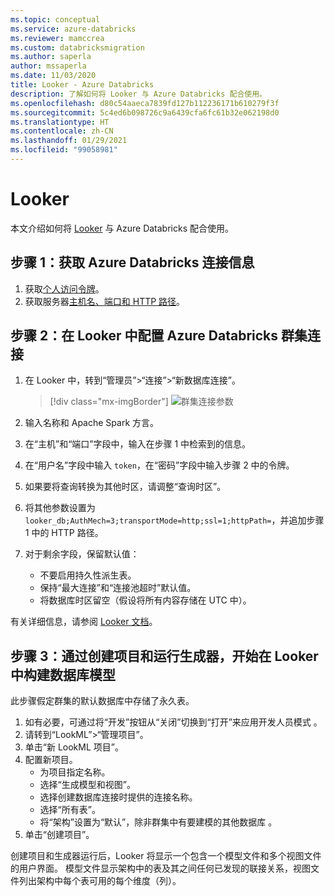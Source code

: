 ```yaml
---
ms.topic: conceptual
ms.service: azure-databricks
ms.reviewer: mamccrea
ms.custom: databricksmigration
ms.author: saperla
author: mssaperla
ms.date: 11/03/2020
title: Looker - Azure Databricks
description: 了解如何将 Looker 与 Azure Databricks 配合使用。
ms.openlocfilehash: d80c54aaeca7839fd127b112236171b610279f3f
ms.sourcegitcommit: 5c4ed6b098726c9a6439cfa6fc61b32e062198d0
ms.translationtype: HT
ms.contentlocale: zh-CN
ms.lasthandoff: 01/29/2021
ms.locfileid: "99058981"
---
```

# <a name="looker"></a>Looker

本文介绍如何将 [Looker](https://looker.com/) 与 Azure Databricks 配合使用。

## <a name="step-1-get-azure-databricks-connection-information"></a>步骤 1：获取 Azure Databricks 连接信息

1. 获取[个人访问令牌](../../dev-tools/api/latest/authentication.md#token-management)。
2. 获取服务器[主机名、端口和 HTTP 路径](jdbc-odbc-bi.md#get-server-hostname-port-http-path-and-jdbc-url)。

## <a name="step-2-configure--azure-databricks-cluster-connection-in-looker"></a>步骤 2：在 Looker 中配置 Azure Databricks 群集连接

1. 在 Looker 中，转到“管理员”>“连接”>“新数据库连接”。

   > [!div class="mx-imgBorder"]
   > ![群集连接参数](../../_static/images/third-party-integrations/looker/looker-spark-2-x.png)

2. 输入名称和 Apache Spark 方言。
3. 在“主机”和“端口”字段中，输入在步骤 1 中检索到的信息。
4. 在“用户名”字段中输入 ``token``，在“密码”字段中输入步骤 2 中的令牌。
5. 如果要将查询转换为其他时区，请调整“查询时区”。
6. 将其他参数设置为 ``looker_db;AuthMech=3;transportMode=http;ssl=1;httpPath=``，并追加步骤 1 中的 HTTP 路径。
7. 对于剩余字段，保留默认值：
   * 不要启用持久性派生表。
   * 保持“最大连接”和“连接池超时”默认值。
   * 将数据库时区留空（假设将所有内容存储在 UTC 中）。

有关详细信息，请参阅 [Looker 文档](https://docs.looker.com/)。

## <a name="step-3-begin-modeling-your-database-in-looker-by-creating-a-project-and-running-the-generator"></a>步骤 3：通过创建项目和运行生成器，开始在 Looker 中构建数据库模型

此步骤假定群集的默认数据库中存储了永久表。

1. 如有必要，可通过将“开发”按钮从“关闭”切换到“打开”来应用开发人员模式  。
2. 请转到“LookML”>“管理项目”。
3. 单击“新 LookML 项目”。
4. 配置新项目。
   * 为项目指定名称。
   * 选择“生成模型和视图”。
   * 选择创建数据库连接时提供的连接名称。
   * 选择“所有表”。
   * 将“架构”设置为“默认”，除非群集中有要建模的其他数据库 。
5. 单击“创建项目”。

创建项目和生成器运行后，Looker 将显示一个包含一个模型文件和多个视图文件的用户界面。 模型文件显示架构中的表及其之间任何已发现的联接关系，视图文件列出架构中每个表可用的每个维度（列）。
